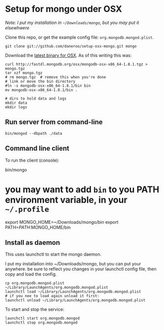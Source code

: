# Setup for mongo under OSX

_Note: I put my installation in `~/Downloads/mongo`, but you may put it elsewhwere_

Clone this repo, or get the example config file: `org.mongodb.mongod.plist`.

    git clone git://github.com/daneroo/setup-osx-mongo.git mongo

Download the [latest binary for OSX](http://www.mongodb.org/downloads). 
As of this writing this was:

    curl http://fastdl.mongodb.org/osx/mongodb-osx-x86_64-1.8.1.tgz > mongo.tgz
    tar xzf mongo.tgz
    # rm mongo.tgz  # remove this when you're done
    # link or move the bin directory
    #ln -s mongodb-osx-x86_64-1.8.1/bin bin
    mv mongodb-osx-x86_64-1.8.1/bin .
    
    # dirs to hold data and logs
    mkdir data
    mkdir logs

## Run server from command-line
    bin/mongod --dbpath ./data
    
## Command line client
To run the client (console):

   bin/mongo
   
   # you may want to add `bin` to you PATH environment variable, in your `~/.profile`
   export MONGO_HOME=~/Downloads/mongo/bin
   export PATH=$PATH:$MONGO_HOME/bin
    
## Install as daemon
This uses launchctl to start the mongo daemon.

I put my installation into ~/Downloads/mongo, but you can put your anywhere.
be sure to reflect you changes in your launchctl config file, then copy and load the config.

    cp org.mongodb.mongod.plist ~/Library/LaunchAgents/org.mongodb.mongod.plist
    launchctl load ~/Library/LaunchAgents/org.mongodb.mongod.plist
    # if you nee to load again unload it first:
    launchctl unload ~/Library/LaunchAgents/org.mongodb.mongod.plist

To start and stop the service:
    
    launchctl start org.mongodb.mongod
    launchctl stop org.mongodb.mongod
